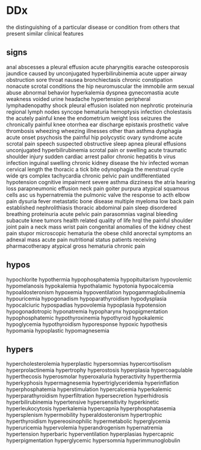 # DDx
the distinguishing of a particular disease or condition from others that present similar clinical features
## signs
anal abscesses
a pleural effusion
acute pharyngitis
earache
osteoporosis
jaundice caused by unconjugated hyperbilirubinemia
acute upper airway obstruction
sore throat
nausea
bronchiectasis
chronic constipation
nonacute scrotal conditions
the hip
neuromuscular
the immobile arm
sexual abuse
abnormal behavior
hyperkalemia
dyspnea
gynecomastia
acute weakness
voided urine
headache
hypertension
peripheral lymphadenopathy
shock
pleural effusion
isolated non nephrotic proteinuria
regional lymph nodes
syncope
hematuria
hemoptysis
infection
cholestasis
the acutely painful knee
the endometrium
weight loss
seizures
the chronically painful knee
otorrhea ear discharge
epistaxis
prosthetic valve thrombosis
wheezing
wheezing illnesses other than asthma
dysphagia
acute onset psychosis
the painful hip
polycystic ovary syndrome
acute scrotal pain
speech
suspected obstructive sleep apnea
pleural effusions
unconjugated hyperbilirubinemia
scrotal pain or swelling
acute traumatic shoulder injury
sudden cardiac arrest
pallor
chronic hepatitis b virus infection
inguinal swelling
chronic kidney disease
the hiv infected woman
cervical length
the thoracic
a tick bite
odynophagia
the menstrual cycle
wide qrs complex tachycardia
chronic pelvic pain
undifferentiated hypotension
cognitive impairment
severe asthma
dizziness
the atria
hearing loss
parapneumonic effusion
neck pain
goiter
purpura
atypical squamous cells asc us
hypernatremia
the pulmonic valve
the response to acth
elbow pain
dysuria
fever
metastatic bone disease multiple myeloma
low back pain
established nephrolithiasis
thoracic
abdominal pain
sleep disordered breathing
proteinuria
acute pelvic pain
parasomnias
vaginal bleeding
subacute
knee tumors
health related quality of life hrql
the painful shoulder
joint pain
a neck mass
wrist pain
congenital anomalies of the kidney
chest pain
stupor
microscopic hematuria
the obese child
anorectal symptoms
an adnexal mass
acute pain
nutritional status
patients receiving pharmacotherapy
atypical
gross hematuria
chronic pain
## hypos
hypochlorite
hypothermia
hypophosphatemia
hypopituitarism
hypovolemic
hypomelanosis
hypokalemia
hypothalamic
hypotonia
hypocalcemia
hypoaldosteronism
hypoxemia
hypoventilation
hypogammaglobulinemia
hypouricemia
hypogonadism
hypoparathyroidism
hypodysplasia
hypocalciuric
hypospadias
hypovolemia
hypoplasia
hypotension
hypogonadotropic
hyponatremia
hypopharynx
hypopigmentation
hypophosphatemic
hypothyroxinemia
hypothyroid
hypokalemic
hypoglycemia
hypothyroidism
hyporesponse
hypoxic
hypothesis
hypomania
hypoplastic
hypomagnesemia
## hypers
hypercholesterolemia
hyperplastic
hypersomnias
hypercortisolism
hyperprolactinemia
hypertrophy
hyperostosis
hyperplasia
hypercoagulable
hyperthecosis
hyperosmolar
hyperoxaluria
hyperactivity
hyperthermia
hyperkyphosis
hypermagnesemia
hypertriglyceridemia
hyperinflation
hyperphosphatemia
hyperstimulation
hypercalcemia
hyperkalemic
hyperparathyroidism
hyperfiltration
hypersecretion
hyperhidrosis
hyperbilirubinemia
hypertensive
hypersensitivity
hyperkinetic
hyperleukocytosis
hyperkalemia
hypercapnia
hyperphosphatasemia
hypersplenism
hypermobility
hyperaldosteronism
hypertrophic
hyperthyroidism
hypereosinophilic
hypermetabolic
hyperglycemia
hyperuricemia
hypervolemia
hyperandrogenism
hypernatremia
hypertension
hyperbaric
hyperventilation
hyperplasias
hypercapnic
hyperpigmentation
hyperglycemic
hypersomnia
hyperimmunoglobulin
